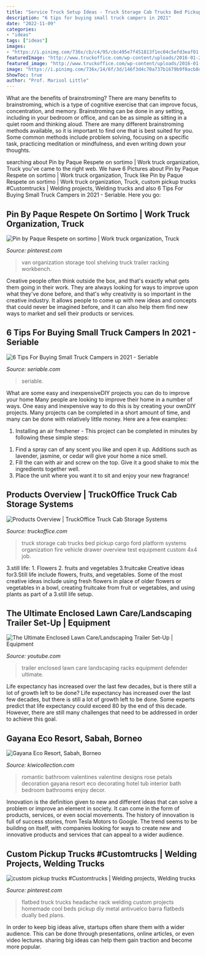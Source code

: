 ```yaml
---
title: "Service Truck Setup Ideas - Truck Storage Cab Trucks Bed Pickup Cargo Ford Platform Systems Organization Fire Vehicle Drawer Overview Test Equipment Custom 4x4 Job"
description: "6 tips for buying small truck campers in 2021"
date: "2022-11-09"
categories:
- "ideas"
tags: ["ideas"]
images:
- "https://i.pinimg.com/736x/cb/c4/95/cbc495e7f451813f1ec04c5efd3eaf01.jpg"
featuredImage: "http://www.truckoffice.com/wp-content/uploads/2016-01-23-23.49.59-465x620.jpg"
featured_image: "http://www.truckoffice.com/wp-content/uploads/2016-01-23-23.49.59-465x620.jpg"
image: "https://i.pinimg.com/736x/14/6f/3d/146f3d4c70a737b1679b9f0acb8dd11c.jpg"
ShowToc: true
author: "Prof. Marisol Little"
---
```



What are the benefits of brainstroming?
There are many benefits to brainstroming, which is a type of cognitive exercise that can improve focus, concentration, and memory. Brainstroming can be done in any setting, including in your bedroom or office, and can be as simple as sitting in a quiet room and thinking aloud. There are many different brainstroming methods available, so it is important to find one that is best suited for you. Some common methods include problem solving, focusing on a specific task, practicing meditation or mindfulness, and even writing down your thoughts.

	

		
searching about Pin by Paque Respete on sortimo | Work truck organization, Truck you've came to the right web. We have 6 Pictures about Pin by Paque Respete on sortimo | Work truck organization, Truck like Pin by Paque Respete on sortimo | Work truck organization, Truck, custom pickup trucks #Customtrucks | Welding projects, Welding trucks and also 6 Tips For Buying Small Truck Campers in 2021 - Seriable. Here you go:
		
    
## Pin By Paque Respete On Sortimo | Work Truck Organization, Truck

<img loading=lazy src="https://i.pinimg.com/736x/14/6f/3d/146f3d4c70a737b1679b9f0acb8dd11c.jpg" onerror="this.onerror=null;this.src='https://tse2.mm.bing.net/th?id=OIP.8q8Au66scxcK4BkWbw7RMQHaKE&amp;pid=15.1';" alt="Pin by Paque Respete on sortimo | Work truck organization, Truck">

_Source: pinterest.com_

>van organization storage tool shelving truck trailer racking workbench. 

	

Creative people often think outside the box, and that's exactly what gets them going in their work. They are always looking for ways to improve upon what they've done before, and that's why creativity is so important in the creative industry. It allows people to come up with new ideas and concepts that could never be imagined before, and it can also help them find new ways to market and sell their products or services.

    
## 6 Tips For Buying Small Truck Campers In 2021 - Seriable

<img loading=lazy src="https://seriable.com/wp-content/uploads/2021/02/truck-bed.jpg" onerror="this.onerror=null;this.src='https://tse3.mm.bing.net/th?id=OIP.YyzmWq4ImDtyvWoqVa6fBQHaHb&amp;pid=15.1';" alt="6 Tips For Buying Small Truck Campers in 2021 - Seriable">

_Source: seriable.com_

>seriable. 

	

What are some easy and inexpensiveDIY projects you can do to improve your home
Many people are looking to improve their home in a number of ways. One easy and inexpensive way to do this is by creating your ownDIY projects. Many projects can be completed in a short amount of time, and many can be done with relatively little money. Here are a few examples: 
1. Installing an air freshener - This project can be completed in minutes by following these simple steps: 

1) Find a spray can of any scent you like and open it up. Additions such as lavender, jasmine, or cedar will give your home a nice smell. 
2) Fill the can with air and screw on the top. Give it a good shake to mix the ingredients together well. 
3) Place the unit where you want it to sit and enjoy your new fragrance!

    
## Products Overview | TruckOffice Truck Cab Storage Systems

<img loading=lazy src="http://www.truckoffice.com/wp-content/uploads/2016-01-23-23.49.59-465x620.jpg" onerror="this.onerror=null;this.src='https://tse1.mm.bing.net/th?id=OIP.Qpz5BJuwX2shGYxYQHXHpwAAAA&amp;pid=15.1';" alt="Products Overview | TruckOffice Truck Cab Storage Systems">

_Source: truckoffice.com_

>truck storage cab trucks bed pickup cargo ford platform systems organization fire vehicle drawer overview test equipment custom 4x4 job. 

	

3.still life: 1. Flowers 2. fruits and vegetables 3.fruitcake
Creative ideas for3.Still life include flowers, fruits, and vegetables. Some of the most creative ideas include using fresh flowers in place of older flowers or vegetables in a bowl, creating fruitcake from fruit or vegetables, and using plants as part of a 3.still life setup.

    
## The Ultimate Enclosed Lawn Care/Landscaping Trailer Set-Up | Equipment

<img loading=lazy src="https://i.ytimg.com/vi/aPR0KFm_K6s/maxresdefault.jpg" onerror="this.onerror=null;this.src='https://tse1.mm.bing.net/th?id=OIP.A1UbOThFEPP000BXBSl9IwHaEK&amp;pid=15.1';" alt="The Ultimate Enclosed Lawn Care/Landscaping Trailer Set-Up | Equipment">

_Source: youtube.com_

>trailer enclosed lawn care landscaping racks equipment defender ultimate. 

	

Life expectancy has increased over the last few decades, but is there still a lot of growth left to be done?
Life expectancy has increased over the last few decades, but there is still a lot of growth left to be done. Some experts predict that life expectancy could exceed 80 by the end of this decade. However, there are still many challenges that need to be addressed in order to achieve this goal.

    
## Gayana Eco Resort, Sabah, Borneo

<img loading=lazy src="https://cdn.kiwicollection.com/media/property/PR006527/xl/6527-05-bathroom.jpg" onerror="this.onerror=null;this.src='https://tse2.mm.bing.net/th?id=OIP.7flTplnWxTBZV9n4x16vzwHaEK&amp;pid=15.1';" alt="Gayana Eco Resort, Sabah, Borneo">

_Source: kiwicollection.com_

>romantic bathroom valentines valentine designs rose petals decoration gayana resort eco decorating hotel tub interior bath bedroom bathrooms enjoy decor. 

	

Innovation is the definition given to new and different ideas that can solve a problem or improve an element in society. It can come in the form of products, services, or even social movements. The history of innovation is full of success stories, from Tesla Motors to Google. The trend seems to be building on itself, with companies looking for ways to create new and innovative products and services that can appeal to a wider audience.

    
## Custom Pickup Trucks #Customtrucks | Welding Projects, Welding Trucks

<img loading=lazy src="https://i.pinimg.com/736x/cb/c4/95/cbc495e7f451813f1ec04c5efd3eaf01.jpg" onerror="this.onerror=null;this.src='https://tse2.mm.bing.net/th?id=OIP.wldV4cR5xzaB-maS7ixjigHaFj&amp;pid=15.1';" alt="custom pickup trucks #Customtrucks | Welding projects, Welding trucks">

_Source: pinterest.com_

>flatbed truck trucks headache rack welding custom projects homemade cool beds pickup diy metal antivuelco barra flatbeds dually bed plans. 

	

In order to keep big ideas alive, startups often share them with a wider audience. This can be done through presentations, online articles, or even video lectures. sharing big ideas can help them gain traction and become more popular.

